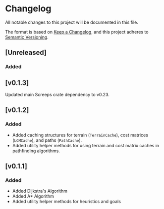 # Changelog

All notable changes to this project will be documented in this file.

The format is based on [Keep a Changelog](https://keepachangelog.com/en/1.1.0/),
and this project adheres to [Semantic Versioning](https://semver.org/spec/v2.0.0.html).

## [Unreleased]

### Added

## [v0.1.3]

Updated main Screeps crate dependency to v0.23.

## [v0.1.2]

### Added

- Added caching structures for terrain (`TerrainCache`), cost matrices (`LCMCache`), and paths (`PathCache`).
- Added utility helper methods for using terrain and cost matrix caches in pathfinding algorithms.

## [v0.1.1]

### Added

- Added Dijkstra's Algorithm
- Added A\* Algorithm
- Added utility helper methods for heuristics and goals
